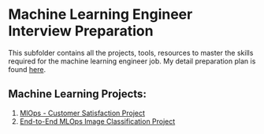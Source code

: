 # Machine Learning Engineer Interview Preparation

This subfolder contains all the projects, tools, resources to master the skills required for the machine learning engineer job. My detail preparation plan is found [here](./Plan.md).

## Machine Learning Projects:

1. [MlOps - Customer Satisfaction Project](./MlOps-Project/Customer-Satisfaction-Zenml/)
2. [End-to-End MLOps Image Classification Project](./MlOps-Project/End-to-End-Mlops-Image-Classification-Project/)
